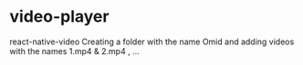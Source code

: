 # video-player
react-native-video
Creating a folder with the name Omid and adding videos with the names 1.mp4 & 2.mp4 , ... 
